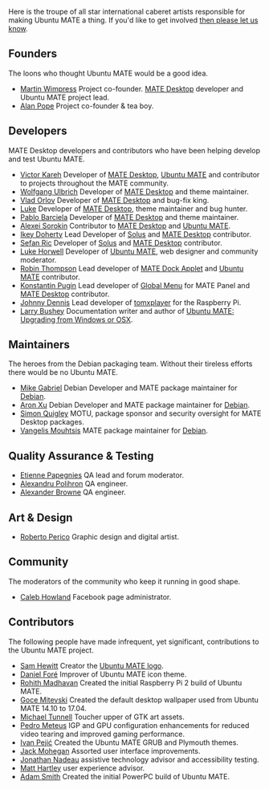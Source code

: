 <!--
.. title: Team
.. slug: team
.. date: 2014-06-10 23:01:09 UTC
.. tags: Ubuntu,MATE
.. link:
.. description:
.. type: text
-->

Here is the troupe of all star international caberet artists responsible
for making Ubuntu MATE a thing. If you'd like to get involved
[then please let us know](/community/).

## Founders

The loons who thought Ubuntu MATE would be a good idea.

  * [Martin Wimpress](http://flexion.org) Project co-founder. [MATE Desktop](http://mate-desktop.org) developer and Ubuntu MATE project lead.
  * [Alan Pope](http://popey.com) Project co-founder & tea boy.

## Developers

MATE Desktop developers and contributors who have been helping develop
and test Ubuntu MATE.

  * [Victor Kareh](https://github.com/vkareh) Developer of [MATE Desktop](http://mate-desktop.org), [Ubuntu MATE](https://ubuntu-mate.org) and contributor to projects throughout the MATE community.
  * [Wolfgang Ulbrich](https://github.com/raveit65) Developer of [MATE Desktop](http://mate-desktop.org) and theme maintainer.
  * [Vlad Orlov](https://github.com/monsta) Developer of [MATE Desktop](http://mate-desktop.org) and bug-fix king.
  * [Luke](https://github.com/lukefromdc) Developer of [MATE Desktop](http://mate-desktop.org), theme maintainer and bug hunter.
  * [Pablo Barciela](https://github.com/sc0w) Developer of [MATE Desktop](http://mate-desktop.org) and theme maintainer.
  * [Alexei Sorokin](https://github.com/XRevan86) Contributor to [MATE Desktop](http://mate-desktop.org) and [Ubuntu MATE](https://ubuntu-mate.org).
  * [Ikey Doherty](https://github.com/ikeydoherty) Lead Developer of [Solus](https://getsol.us/) and [MATE Desktop](http://mate-desktop.org) contributor.
  * [Sefan Ric](https://github.com/cyber) Developer of [Solus](https://getsol.us/) and [MATE Desktop](http://mate-desktop.org) contributor.
  * [Luke Horwell](https://github.com/lah7) Developer of [Ubuntu MATE](https://ubuntu-mate.org), web designer and community moderator.
  * [Robin Thompson](https://github.com/robint99) Lead developer of [MATE Dock Applet](https://github.com/robint99/mate-dock-applet) and [Ubuntu MATE](https://ubuntu-mate.org) contributor.
  * [Konstantin Pugin](https://github.com/rilian-la-te) Lead developer of [Global Menu](https://github.com/rilian-la-te/vala-panel-appmenu) for MATE Panel and [MATE Desktop](http://mate-desktop.org) contributor.
  * [Johnny Dennis](https://github.com/Meticulus) Lead developer of [tomxplayer](https://github.com/Meticulus/tomxplayer) for the Raspberry Pi.
  * [Larry Bushey](http://goinglinux.com/) Documentation writer and author of [Ubuntu MATE: Upgrading from Windows or OSX](https://www.smashwords.com/books/view/731432).

## Maintainers

The heroes from the Debian packaging team. Without their tireless
efforts there would be no Ubuntu MATE.

  * [Mike Gabriel](https://github.com/sunweaver) Debian Developer and MATE package maintainer for [Debian](http://www.debian.org).
  * [Aron Xu](https://github.com/happyaron) Debian Developer and MATE package maintainer for [Debian](http://www.debian.org).
  * [Simon Quigley](https://github.com/tsimonq2) MOTU, package sponsor and security oversight for MATE Desktop packages.
  * [Vangelis Mouhtsis](https://github.com/gnugr) MATE package maintainer for [Debian](http://www.debian.org).

## Quality Assurance & Testing

  * [Etienne Papegnies](https://github.com/epgfm) QA lead and forum moderator.
  * [Alexandru Polihron](https://github.com/apolitech) QA engineer.
  * [Alexander Browne](https://github.com/elcste) QA engineer.

## Art & Design

  * [Roberto Perico](https://github.com/RobertoPerico) Graphic design and digital artist.

## Community

The moderators of the community who keep it running in good shape.

  * [Caleb Howland](http://wiki.ubuntu.com/SonikkuAmerica) Facebook page administrator.

## Contributors

The following people have made infrequent, yet significant,
contributions to the Ubuntu MATE project.

  * [Sam Hewitt](http://snwh.org/) Creator the [Ubuntu MATE logo](http://ubuntu-mate.org/logo-guidelines/).
  * [Daniel Foré](https://github.com/danrabbit) Improver of Ubuntu MATE icon theme.
  * [Rohith Madhavan](https://ubuntu-mate.community/users/rohithmadhavan) Created the initial Raspberry Pi 2 build of Ubuntu MATE.
  * [Goce Mitevski](http://nicer2.com) Created the default desktop wallpaper used from Ubuntu MATE 14.10 to 17.04.
  * [Michael Tunnell](http://michaeltunnell.com/) Toucher upper of GTK art assets.
  * [Pedro Meteus](https://twitter.com/UnaccountedFour) IGP and GPU configuration enhancements for reduced video tearing and improved gaming performance.
  * [Ivan Pejić](https://github.com/nadrimajstor/) Created the Ubuntu MATE GRUB and Plymouth themes.
  * [Jack Mohegan](https://launchpad.net/~jack-mohegan/) Assorted user interface improvements.
  * [Jonathan Nadeau](https://nadeaumedia.com/) assistive technology advisor and accessibility testing.
  * [Matt Hartley](http://www.matthartley.com/) user experience advisor.
  * [Adam Smith](https://launchpad.net/~adamsmith/) Created the initial PowerPC build of Ubuntu MATE.
